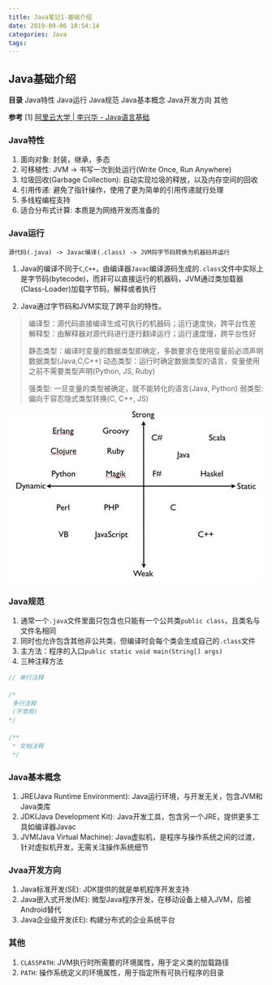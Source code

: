 ```yaml
---
title: Java笔记1-基础介绍
date: 2019-09-06 10:54:14
categories: Java
tags:
---
```

## Java基础介绍
__目录__
Java特性
Java运行
Java规范
Java基本概念
Java开发方向
其他

__参考__
[1] [阿里云大学 | 李兴华 - Java语言基础](https://edu.aliyun.com/roadmap/java?spm=5176.13345299.1392477.3.63ddf153q7QkVf)

### Java特性
1. 面向对象: 封装，继承，多态
2. 可移植性: JVM -> 书写一次到处运行(Write Once, Run Anywhere) 
3. 垃圾回收(Garbage Collection): 自动实现垃圾的释放，以及内存空间的回收
4. 引用传递: 避免了指针操作，使用了更为简单的引用传递就行处理
5. 多线程编程支持
6. 适合分布式计算: 本质是为网络开发而准备的

### Java运行
    源代码(.java) -> Javac编译(.class) -> JVM将字节码转换为机器码并运行

1. Java的编译不同于`C`,`C++`，由编译器`Javac`编译源码生成的`.class`文件中实际上是字节码(bytecode)，而非可以直接运行的机器码，JVM通过类加载器(Class-Loader)加载字节码，解释或者执行

2. Java通过字节码和JVM实现了跨平台的特性。

> 编译型：源代码直接编译生成可执行的机器码；运行速度快，跨平台性差
> 解释型：由解释器对源代码进行逐行翻译运行；运行速度慢，跨平台性好
> 
> 静态类型：编译时变量的数据类型即确定，多数要求在使用变量前必须声明数据类型(Java,C,C++)
> 动态类型：运行时确定数据类型的语言，变量使用之前不需要类型声明(Python, JS, Ruby)
> 
> 强类型: 一旦变量的类型被确定，就不能转化的语言(Java, Python)
> 弱类型: 偏向于容忍隐式类型转换(C, C++, JS)

<!-- more -->

![不同类型语言](Java笔记1/language.jpg)

### Java规范
1. 通常一个`.java`文件里面只包含也只能有一个公共类`public class`，且类名与文件名相同
2. 同时也允许包含其他非公共类，但编译时会每个类会生成自己的`.class`文件
3. 主方法：程序的入口`public static void main(String[] args)`
4. 三种注释方法
```java
// 单行注释

/* 
 多行注释
 (不常用)
*/

/**
 * 文档注释
 */
```

### Java基本概念
1. JRE(Java Runtime Environment): Java运行环境，与开发无关，包含JVM和Java类库  
2. JDK(Java Development Kit): Java开发工具，包含另一个JRE，提供更多工具如编译器Javac  
3. JVM(Java Virtual Machine): Java虚拟机，是程序与操作系统之间的过渡，针对虚拟机开发，无需关注操作系统细节  

### Jvaa开发方向
1. Java标准开发(SE): JDK提供的就是单机程序开发支持
2. Java嵌入式开发(ME): 微型Java程序开发，在移动设备上植入JVM，后被Android替代
3. Java企业级开发(EE): 构建分布式的企业系统平台

### 其他
1. `CLASSPATH`: JVM执行时所需要的环境属性，用于定义类的加载路径
2. `PATH`: 操作系统定义的环境属性，用于指定所有可执行程序的目录
